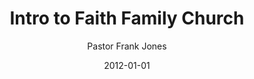 ---
lunr: "true"
title: "Intro to Faith Family Church"
author: "Pastor Frank Jones"
postDate: "01-01-2012"
date: 2012-01-01
category: "sermons"
slug: "2012/01/IntroToFFC"
icon: microphone
audioLink: "IntroToFFC"
tags: []
mp3: "IntroToFFC/01012012.mp3"
ogg: "IntroToFFC/01012012.ogg"
linkurl: "https://archive.org/download/IntroToFFC/IntroToFFC_files.xml"
ipath: "https://archive.org/download/IntroToFFC/01012012.mp3"
layout: sermon.html
---